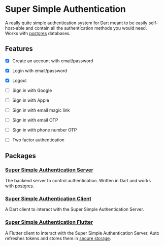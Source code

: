 # Super Simple Authentication

A really quite simple authentication system for Dart meant to be easily self-host-able and contain all the authentication methods you would need. Works with [postgres](https://www.postgresql.org) databases.


## Features

- [x] Create an account with email/password
- [x] Login with email/password
- [x] Logout
- [ ] Sign in with Google
- [ ] Sign in with Apple
- [ ] Sign in with email magic link
- [ ] Sign in with email OTP
- [ ] Sign in with phone number OTP
- [ ] Two factor authentication


## Packages
### [Super Simple Authentication Server](./super_simple_authentication_server)

The backend server to control authentication. Written in Dart and works with [postgres](https://www.postgresql.org).


### [Super Simple Authentication Client](./super_simple_authentication_client)

A Dart client to interact with the Super Simple Authentication Server.


### [Super Simple Authentication Flutter](./super_simple_authentication_flutter)

A Flutter client to interact with the Super Simple Authentication Server. Auto refreshes tokens and stores them in [secure storage](https://pub.dev/packages/flutter_secure_storage).







